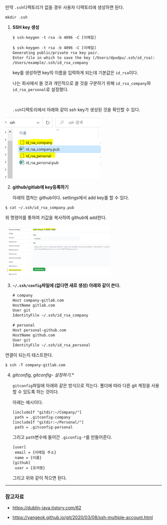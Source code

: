 

만약 `.ssh`디렉토리가 없을 경우 사용자 디렉토리에 생성하면 된다.

```
mkdir .ssh
```



1. **SSH key 생성**

   ```
   $ ssh-keygen -t rsa -b 4096 -C [이메일]
   
   $ ssh-keygen -t rsa -b 4096 -C [이메일]
   Generating public/private rsa key pair.
   Enter file in which to save the key (/Users/dpudpu/.ssh/id_rsa): /Users/example/.ssh/id_rsa_company
   ```

   key를 생성하면 key의 이름을 입력하게 되는데 기본값은 `id_rsa`이다.

   나는 회사에서 쓸 것과 개인적으로 쓸 것을 구분하기 위해 `id_rsa_company`와 `id_rsa_personal`로 설정했다.

   ​	

   `.ssh`디렉토리에서 아래와 같이 ssh key가 생성된 것을 확인할 수 있다.

<img src="image/image-20210706174122397.png" alt="image-20210706174122397" style="zoom: 80%;" />





2. **github/gitlab에 key등록하기**

   아래의 캡쳐는 github이다.  settings에서 add key를 할 수 있다.

```
$ cat ~/.ssh/id_rsa_company.pub
```

위 명령어를 통하여 키값을 복사하여 github에 add한다.

<img src="image/image-20210706174141989.png" alt="image-20210706174141989" style="zoom: 33%;" />

3. **`~/.ssh/config`파일에 (없다면 새로 생성) 아래와 같이 쓴다.**

   ```
   # company
   Host company-gitlab.com
   HostName gitlab.com
   User git
   IdentityFile ~/.ssh/id_rsa_company
   
   # personal
   Host personal-github.com
   HostName github.com
   User git
   IdentityFile ~/.ssh/id_rsa_personal
   ```

연결이 되는지 테스트한다.

```
$ ssh -T company-gitlab.com
```



4. **gitconfig, gitconfig-* 설정하기.**

   `gitconfig`파일에 아래와 같은 방식으로 적는다. 폴더에 따라 다른 git 계정을 사용할 수 있도록 하는 것이다.

   아래는 예시이다.

   ```
   [includeIf "gitdir:~/Company/"]
   	path = .gitconfig-company
   [includeIf "gitdir:~/Personal/"]
   	path = .gitconfig-personal
   ```

   그리고 `path`변수에 들어간 `.giconfig-*`를 만들어준다.

   ```
   [user]
   	email = {이메일 주소}
   	name = {이름}
   [github]	
   	user = {유저명}
   ```

   그리고 위와 같이 적으면 된다.



----

### 참고자료

- https://dublin-java.tistory.com/62

- https://yangeok.github.io/git/2020/03/08/ssh-multiple-account.html